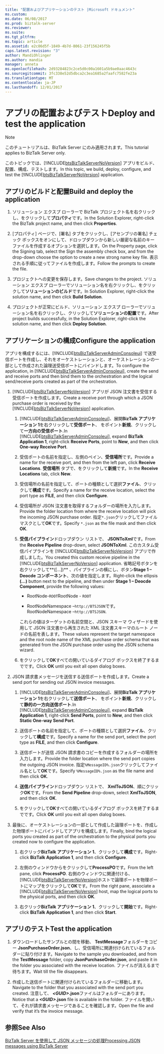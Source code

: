 ```yaml
---
title: "配置およびアプリケーションのテスト |Microsoft ドキュメント"
ms.custom: 
ms.date: 06/08/2017
ms.prod: biztalk-server
ms.reviewer: 
ms.suite: 
ms.tgt_pltfrm: 
ms.topic: article
ms.assetid: e2c86d5f-1849-4b7d-8061-23f156245f5b
caps.latest.revision: "3"
author: MandiOhlinger
ms.author: mandia
manager: anneta
ms.openlocfilehash: 2d93284823c2ce5d0c00a1601a5b9ae0aac4643c
ms.sourcegitcommit: 3fc338e52d5dbca2c3ea1685a2faafc7582fe23a
ms.translationtype: MT
ms.contentlocale: ja-JP
ms.lasthandoff: 12/01/2017
---
```

# <a name="deploy-and-test-the-application"></a><span data-ttu-id="95066-102">アプリの配置およびテスト</span><span class="sxs-lookup"><span data-stu-id="95066-102">Deploy and test the application</span></span>
> [!NOTE]
>  <span data-ttu-id="95066-103">このチュートリアルは、BizTalk Server にのみ適用されます。</span><span class="sxs-lookup"><span data-stu-id="95066-103">This tutorial applies to BizTalk Server only.</span></span>  
  
 <span data-ttu-id="95066-104">このトピックでは、[!INCLUDE[btsBizTalkServerNoVersion](../includes/btsbiztalkservernoversion-md.md)] アプリをビルド、配置、構成、テストします。</span><span class="sxs-lookup"><span data-stu-id="95066-104">In this topic, we build, deploy, configure, and test the [!INCLUDE[btsBizTalkServerNoVersion](../includes/btsbiztalkservernoversion-md.md)] application.</span></span>  
  
## <a name="build-and-deploy-the-application"></a><span data-ttu-id="95066-105">アプリのビルドと配置</span><span class="sxs-lookup"><span data-stu-id="95066-105">Build and deploy the application</span></span>  
  
1.  <span data-ttu-id="95066-106">ソリューション エクスプ ローラーで BizTalk プロジェクト名を右クリックし、をクリックして**プロパティ**です。</span><span class="sxs-lookup"><span data-stu-id="95066-106">In the Solution Explorer, right-click the BizTalk project name, and then click **Properties**.</span></span>  
  
2.  <span data-ttu-id="95066-107">[プロパティ] ページで、[署名] タブをクリックし、[アセンブリの署名] チェック ボックスをオンにして、ドロップダウンから新しい厳密な名前のキー ファイルを作成するオプションを選択します。</span><span class="sxs-lookup"><span data-stu-id="95066-107">On the Property page, click the Signing tab, select the Sign the assembly check box, and from the drop-down choose the option to create a new strong name key file.</span></span> <span data-ttu-id="95066-108">表示される手順に従ってファイルを作成します。</span><span class="sxs-lookup"><span data-stu-id="95066-108">Follow the prompts to create the file.</span></span>  
  
3.  <span data-ttu-id="95066-109">プロジェクトへの変更を保存します。</span><span class="sxs-lookup"><span data-stu-id="95066-109">Save changes to the project.</span></span> <span data-ttu-id="95066-110">ソリューション エクスプ ローラーでソリューション名を右クリックし、をクリックして**ソリューションのビルド**です。</span><span class="sxs-lookup"><span data-stu-id="95066-110">In Solution Explorer, right-click the solution name, and then click **Build Solution**.</span></span>  
  
4.  <span data-ttu-id="95066-111">プロジェクトが正常にビルド、ソリューション エクスプ ローラーでソリューション名を右クリックし、クリックして**ソリューションの配置**です。</span><span class="sxs-lookup"><span data-stu-id="95066-111">After project builds successfully, in the Solution Explorer, right-click the solution name, and then click **Deploy Solution**.</span></span>  
  
## <a name="configure-the-application"></a><span data-ttu-id="95066-112">アプリケーションの構成</span><span class="sxs-lookup"><span data-stu-id="95066-112">Configure the application</span></span>  
 <span data-ttu-id="95066-113">アプリを構成するには、[!INCLUDE[btsBizTalkServerAdminConsoleui](../includes/btsbiztalkserveradminconsoleui-md.md)] で送受信ポートを作成し、それをオーケストレーションと、オーケストレーションの一部として作成された論理送受信ポートにバインドします。</span><span class="sxs-lookup"><span data-stu-id="95066-113">To configure the application, in [!INCLUDE[btsBizTalkServerAdminConsoleui](../includes/btsbiztalkserveradminconsoleui-md.md)], create the send and receive ports and then bind them to the orchestration and the logical send/receive ports created as part of the orchestration.</span></span>  
  
1.  <span data-ttu-id="95066-114">[!INCLUDE[btsBizTalkServerNoVersion](../includes/btsbiztalkservernoversion-md.md)] アプリが JSON 注文書を受信する受信ポートを作成します。</span><span class="sxs-lookup"><span data-stu-id="95066-114">Create a receive port through which a JSON purchase order is received by the [!INCLUDE[btsBizTalkServerNoVersion](../includes/btsbiztalkservernoversion-md.md)] application.</span></span>  
  
    1.  <span data-ttu-id="95066-115">[!INCLUDE[btsBizTalkServerAdminConsoleui](../includes/btsbiztalkserveradminconsoleui-md.md)]、展開**BizTalk アプリケーション 1**を右クリックして**受信ポート**、 をポイント**新規**、クリックして**一方向の受信ポート**.</span><span class="sxs-lookup"><span data-stu-id="95066-115">In [!INCLUDE[btsBizTalkServerAdminConsoleui](../includes/btsbiztalkserveradminconsoleui-md.md)], expand **BizTalk Application 1**, right-click **Receive Ports**, point to **New**, and then click **One-way Receive Port**.</span></span>  
  
    2.  <span data-ttu-id="95066-116">受信ポートの名前を指定し、左側のペイン、**受信場所**です。</span><span class="sxs-lookup"><span data-stu-id="95066-116">Provide a name for the receive port, and then from the left pan, click **Receive Locations**.</span></span> <span data-ttu-id="95066-117">**受信場所** タブで、をクリックして**新規**です。</span><span class="sxs-lookup"><span data-stu-id="95066-117">In the **Receive Locations** tab, click **New**.</span></span>  
  
    3.  <span data-ttu-id="95066-118">受信場所の名前を指定して、ポートの種類として選択**ファイル**、クリックして**構成**です。</span><span class="sxs-lookup"><span data-stu-id="95066-118">Specify a name for the receive location, select the port type as **FILE**, and then click **Configure**.</span></span>  
  
    4.  <span data-ttu-id="95066-119">受信場所が JSON 注文書を取得するフォルダーの場所を入力します。</span><span class="sxs-lookup"><span data-stu-id="95066-119">Provide the folder location from where the receive location will pick the incoming JSON purchase order.</span></span> <span data-ttu-id="95066-120">指定`*.json`クリックしてファイル マスクとして**OK**です。</span><span class="sxs-lookup"><span data-stu-id="95066-120">Specify `*.json` as the file mask and then click **OK**.</span></span>  
  
    5.  <span data-ttu-id="95066-121">**受信パイプライン**ドロップダウン リストで、 **JSONToXml**です。</span><span class="sxs-lookup"><span data-stu-id="95066-121">From the **Receive Pipeline** drop-down, select **JSONToXml**.</span></span> <span data-ttu-id="95066-122">このカスタム受信パイプラインを [!INCLUDE[btsBizTalkServerNoVersion](../includes/btsbiztalkservernoversion-md.md)] アプリで作成しました。</span><span class="sxs-lookup"><span data-stu-id="95066-122">You created this custom receive pipeline in the [!INCLUDE[btsBizTalkServerNoVersion](../includes/btsbiztalkservernoversion-md.md)] application.</span></span> <span data-ttu-id="95066-123">省略記号ボタンを右クリックして**([...])** 、パイプラインの横にし、ボタン**Stage 1 – Deocde コンポーネント**、次の値を指定します。</span><span class="sxs-lookup"><span data-stu-id="95066-123">Right-click the ellipsis **(…)** button next to the pipeline, and then under **Stage 1 – Deocde Component**, provide the following values:</span></span>  
  
        -   <span data-ttu-id="95066-124">RootNode-`ROOT`</span><span class="sxs-lookup"><span data-stu-id="95066-124">RootNode - `ROOT`</span></span>  
  
        -   <span data-ttu-id="95066-125">RootNodeNamespace –`http://BTSJSON`です。</span><span class="sxs-lookup"><span data-stu-id="95066-125">RootNodeNamespace –`http://BTSJSON`.</span></span>  
  
         <span data-ttu-id="95066-126">これらの値はターゲットの名前空間と、JSON スキーマ ウィザードを使用して JSON 注文書から再生された XML 注文書スキーマのルート ノードの名前を表します。</span><span class="sxs-lookup"><span data-stu-id="95066-126">These values represent the target namespace and the root node name of the XML purchase order schema that was generated from the JSON purchase order using the JSON schema wizard.</span></span>  
  
    6.  <span data-ttu-id="95066-127">をクリックして**OK**すべての開いているダイアログ ボックスを終了するまでです。</span><span class="sxs-lookup"><span data-stu-id="95066-127">Click **OK** until you exit all open dialog boxes.</span></span>  
  
2.  <span data-ttu-id="95066-128">JSON 請求書メッセージを送信する送信ポートを作成します。</span><span class="sxs-lookup"><span data-stu-id="95066-128">Create a send port for sending out JSON invoice messages.</span></span>  
  
    1.  <span data-ttu-id="95066-129">[!INCLUDE[btsBizTalkServerAdminConsoleui](../includes/btsbiztalkserveradminconsoleui-md.md)]、展開**BizTalk アプリケーション 1**を右クリックして**送信ポート**、 をポイント**新規**、クリックして**静的の一方向送信ポート**.</span><span class="sxs-lookup"><span data-stu-id="95066-129">In [!INCLUDE[btsBizTalkServerAdminConsoleui](../includes/btsbiztalkserveradminconsoleui-md.md)], expand **BizTalk Application 1**, right-click **Send Ports**, point to **New**, and then click **Static One-way Send Port**.</span></span>  
  
    2.  <span data-ttu-id="95066-130">送信ポートの名前を指定して、ポートの種類として選択**ファイル**、クリックして**構成**です。</span><span class="sxs-lookup"><span data-stu-id="95066-130">Specify a name for the send port, select the port type as **FILE**, and then click **Configure**.</span></span>  
  
    3.  <span data-ttu-id="95066-131">送信ポートが送信 JSON 請求書のコピーを作成するフォルダーの場所を入力します。</span><span class="sxs-lookup"><span data-stu-id="95066-131">Provide the folder location where the send port copies the outgoing JSON invoice.</span></span> <span data-ttu-id="95066-132">指定`%MessageID%.json`クリックしてファイル名として**OK**です。</span><span class="sxs-lookup"><span data-stu-id="95066-132">Specify `%MessageID%.json` as the file name and then click **OK**.</span></span>  
  
    4.  <span data-ttu-id="95066-133">**送信パイプライン**ドロップダウン リストで、 **XmlToJSON**、順にクリック**OK**です。</span><span class="sxs-lookup"><span data-stu-id="95066-133">From the **Send Pipeline** drop-down, select **XmlToJSON**, and then click **OK**.</span></span>  
  
    5.  <span data-ttu-id="95066-134">をクリックして**OK**すべての開いているダイアログ ボックスを終了するまでです。</span><span class="sxs-lookup"><span data-stu-id="95066-134">Click **OK** until you exit all open dialog boxes.</span></span>  
  
3.  <span data-ttu-id="95066-135">最後に、オーケストレーションの一部として作成した論理ポートを、作成した物理ポートにバインドしてアプリを構成します。</span><span class="sxs-lookup"><span data-stu-id="95066-135">Finally, bind the logical ports you created as part of the orchestration to the physical ports you created now to configure the application.</span></span>  
  
    1.  <span data-ttu-id="95066-136">右クリック**BizTalk アプリケーション 1**、クリックして**構成**です。</span><span class="sxs-lookup"><span data-stu-id="95066-136">Right-click **BizTalk Application 1**, and then click **Configure**.</span></span>  
  
    2.  <span data-ttu-id="95066-137">左側のウィンドウからをクリックして**ProcessPO**です。</span><span class="sxs-lookup"><span data-stu-id="95066-137">From the left pane, click **ProcessPO**.</span></span> <span data-ttu-id="95066-138">右側のウィンドウに関連付ける、[!INCLUDE[btsBizTalkServerNoVersion](../includes/btsbiztalkservernoversion-md.md)]ホストで論理ポートを物理ポートにマップをクリックして**OK**です。</span><span class="sxs-lookup"><span data-stu-id="95066-138">From the right pane, associate a [!INCLUDE[btsBizTalkServerNoVersion](../includes/btsbiztalkservernoversion-md.md)] host, map the logical ports to the physical ports, and then click **OK**.</span></span>  
  
    3.  <span data-ttu-id="95066-139">右クリック**BizTalk アプリケーション 1**、クリックして**開始**です。</span><span class="sxs-lookup"><span data-stu-id="95066-139">Right-click **BizTalk Application 1**, and then click **Start**.</span></span>  
  
## <a name="test-the-application"></a><span data-ttu-id="95066-140">アプリのテスト</span><span class="sxs-lookup"><span data-stu-id="95066-140">Test the application</span></span>  
  
1.  <span data-ttu-id="95066-141">ダウンロードしたサンプルとの間を移動、 **TestMessage**フォルダーをコピー **JsonPurchaseOrder.json**、し、受信場所に関連付けられているフォルダーに貼り付けます。</span><span class="sxs-lookup"><span data-stu-id="95066-141">Navigate to the sample you downloaded, and from the **TestMessage** folder, copy **JsonPurchaseOrder.json**, and paste it in the folder you associated with the receive location.</span></span> <span data-ttu-id="95066-142">ファイルが消えるまで待ちます。</span><span class="sxs-lookup"><span data-stu-id="95066-142">Wait till the file disappears.</span></span>  
  
2.  <span data-ttu-id="95066-143">作成した送信ポートに関連付けられているフォルダーに移動します。</span><span class="sxs-lookup"><span data-stu-id="95066-143">Navigate to the folder that you associated with the send port you created.</span></span> <span data-ttu-id="95066-144">注意して、   ***\<GUID\>*.json**ファイルはフォルダーにあります。</span><span class="sxs-lookup"><span data-stu-id="95066-144">Notice that a ***\<GUID\>*.json** file is available in the folder.</span></span> <span data-ttu-id="95066-145">ファイルを開いて、それが請求書メッセージであることを確認します。</span><span class="sxs-lookup"><span data-stu-id="95066-145">Open the file and verify that it’s the invoice message.</span></span>  
  
## <a name="see-also"></a><span data-ttu-id="95066-146">参照</span><span class="sxs-lookup"><span data-stu-id="95066-146">See Also</span></span>  
 [<span data-ttu-id="95066-147">BizTalk Server を使用して JSON メッセージの処理</span><span class="sxs-lookup"><span data-stu-id="95066-147">Processing JSON messages using BizTalk Server</span></span>](../core/processing-json-messages-using-biztalk-server.md)